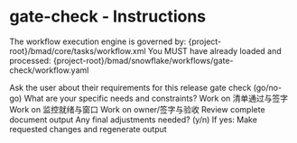 # gate-check - Instructions

<critical>The workflow execution engine is governed by: {project-root}/bmad/core/tasks/workflow.xml</critical>
<critical>You MUST have already loaded and processed: {project-root}/bmad/snowflake/workflows/gate-check/workflow.yaml</critical>

<workflow>

<step n="1" goal="Understand Requirements">
<action>Ask the user about their requirements for this release gate check (go/no-go)</action>
<ask>What are your specific needs and constraints?</ask>
</step>

<step n="2" goal="清单通过与签字">
<action>Work on 清单通过与签字</action>
<template-output section="checklists"/>
</step>

<step n="3" goal="监控就绪与窗口">
<action>Work on 监控就绪与窗口</action>
<template-output section="monitoring"/>
</step>

<step n="4" goal="Owner/签字与验收">
<action>Work on owner/签字与验收</action>
<template-output section="signoff"/>
</step>

<step n="5" goal="Review and Finalize">
<action>Review complete document output</action>
<ask>Any final adjustments needed? (y/n)</ask>
<check>If yes:</check>
  <action>Make requested changes and regenerate output</action>
</step>

</workflow>

